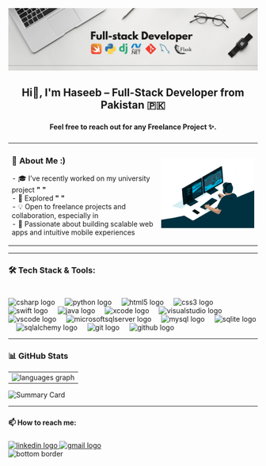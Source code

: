 <img src="https://github.com/abdulhaseeb0330/abdulhaseeb0330/blob/main/banner.png" alt="banner">

<h2 align="center">Hi👋, I'm Haseeb – Full-Stack Developer from Pakistan 🇵🇰</h2>

###

<h4 align="center">Feel free to reach out for any Freelance Project ✨.</h4>

###

<table>
  <tr>
    <td valign="top" width="60%">
      <h3>💼 About Me :)</h3>
      <p align="left">
        - 🎓 I’ve recently worked on my university project <strong>" "</strong><br>
        - 🔭 Explored <strong>" "</strong> <br>
        - 💡 Open to freelance projects and collaboration, especially in <br>
        - 🚀 Passionate about building scalable web apps and intuitive mobile experiences
      </p>
    </td>
    <td width="40%">
      <img src="https://github.com/abdulhaseeb0330/abdulhaseeb0330/blob/main/about.gif" alt="GIF">
    </td>
  </tr>
</table>

---

###

### 🛠️ Tech Stack & Tools:

###

<br clear="both">

<div align="left">
  <img src="https://cdn.jsdelivr.net/gh/devicons/devicon/icons/csharp/csharp-original.svg" height="50" alt="csharp logo"  />
  <img width="12" />
  <img src="https://cdn.jsdelivr.net/gh/devicons/devicon/icons/python/python-original.svg" height="50" alt="python logo"  />
  <img width="12" />
  <img src="https://cdn.jsdelivr.net/gh/devicons/devicon/icons/html5/html5-original.svg" height="50" alt="html5 logo"  />
  <img width="12" />
  <img src="https://cdn.jsdelivr.net/gh/devicons/devicon/icons/css3/css3-original.svg" height="50" alt="css3 logo"  />
  <img width="12" />
  <img src="https://cdn.jsdelivr.net/gh/devicons/devicon/icons/swift/swift-original.svg" height="50" alt="swift logo"  />
  <img width="12" />
  <img src="https://cdn.jsdelivr.net/gh/devicons/devicon/icons/java/java-original.svg" height="50" alt="java logo"  />
  <img width="12" />
  <img src="https://cdn.jsdelivr.net/gh/devicons/devicon/icons/xcode/xcode-original.svg" height="50" alt="xcode logo"  />
  <img width="12" />
  <img src="https://cdn.jsdelivr.net/gh/devicons/devicon/icons/visualstudio/visualstudio-plain.svg" height="50" alt="visualstudio logo"  />
  <img width="12" />
  <img src="https://cdn.jsdelivr.net/gh/devicons/devicon/icons/vscode/vscode-original.svg" height="50" alt="vscode logo"  />
  <img width="12" />
  <img src="https://cdn.jsdelivr.net/gh/devicons/devicon/icons/microsoftsqlserver/microsoftsqlserver-plain.svg" height="50" alt="microsoftsqlserver logo"  />
  <img width="12" />
  <img src="https://cdn.jsdelivr.net/gh/devicons/devicon/icons/mysql/mysql-original.svg" height="50" alt="mysql logo"  />
  <img width="12" />
  <img src="https://cdn.jsdelivr.net/gh/devicons/devicon/icons/sqlite/sqlite-original.svg" height="50" alt="sqlite logo"  />
  <img width="12" />
  <img src="https://cdn.jsdelivr.net/gh/devicons/devicon/icons/sqlalchemy/sqlalchemy-original.svg" height="50" alt="sqlalchemy logo"  />
  <img width="12" />
  <img src="https://cdn.jsdelivr.net/gh/devicons/devicon/icons/git/git-original.svg" height="50" alt="git logo"  />
  <img width="12" />
  <img src="https://cdn.jsdelivr.net/gh/devicons/devicon/icons/github/github-original.svg" height="50" alt="github logo"  />
</div>

---

### 📊 GitHub Stats

<table>
  <tr>
    <td valign="top" width="100%">
      <img src="https://github-readme-stats.vercel.app/api/top-langs?username=abdulhaseeb0330&locale=en&hide_title=false&layout=compact&card_width=320&langs_count=5&theme=aura&hide_border=false&order=2" alt="languages graph" height="200"/>
    </td>
<!--     <td valign="top" width="50%">
      <img src="https://github-readme-streak-stats.herokuapp.com/?user=shafiamanzoor762&theme=dark" alt="GitHub streak stats" height="150"/>
    </td> -->
  </tr>
</table>



<img src="http://github-profile-summary-cards.vercel.app/api/cards/profile-details?username=abdulhaseeb0330&theme=aura" alt="Summary Card" />

---

###

<h4 align="left">📫 How to reach me:</h4>

###

<div align="left">
  <a href="https://www.linkedin.com/in/abdulhaseeb0330/" target="_blank">
    <img src="https://img.shields.io/static/v1?message=LinkedIn&logo=linkedin&label=&color=0077B5&logoColor=white&labelColor=&style=flat" height="40" alt="linkedin logo"  />
  </a>
  <a href="https://mail.google.com/mail/?view=cm&fs=1&to=computer03361@gmail.com" target="_blank">
    <img src="https://img.shields.io/static/v1?message=Gmail&logo=gmail&label=&color=D14836&logoColor=white&labelColor=&style=flat" height="40" alt="gmail logo"  />
  </a>
</div>

<img src="https://github.com/abdulhaseeb0330/abdulhaseeb0330/blob/main/bottom-border.gif" alt="bottom border">
